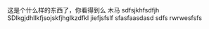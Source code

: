 这是个什么样的东西了，你看得到么
木马 
sdfsjkhfsdfjh
SDlkgjdhllkfjsojskfjhglkzdfkl
jiefjsfslf
sfasfaasdasd
sdfs
rwrwesfsfs